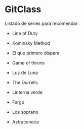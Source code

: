 # GitClass

Listado de series para recomendar:

- Line of Duty
- Kominsky Method
- El que primero dispara
- Game of throns
- Luz de Luna
- The Durrells
- Linterna verde
- Fargo
- Los soprano

- Aztraceneca
